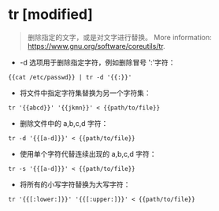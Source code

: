 # tr [modified]

> 删除指定的文字，或是对文字进行替换。
> More information: <https://www.gnu.org/software/coreutils/tr>.

- -d 选项用于删除指定字符，例如删除冒号 ':'字符：

`{{cat /etc/passwd}} | tr -d '{{:}}'`

- 将文件中指定字符集替换为另一个字符集：

`tr '{{abcd}}' '{{jkmn}}' < {{path/to/file}}`

- 删除文件中的 a,b,c,d 字符：

`tr -d '{{[a-d]}}' < {{path/to/file}}`

- 使用单个字符代替连续出现的 a,b,c,d 字符：

`tr -s '{{[a-d]}}' < {{path/to/file}}`

- 将所有的小写字符替换为大写字符：

`tr '{{[:lower:]}}' '{{[:upper:]}}' < {{path/to/file}}`

